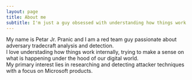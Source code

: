```yaml
---
layout: page
title: About me
subtitle: I'm just a guy obsessed with understanding how things work
---
```


<p style="margin-bottom: 8rem;">
My name is Petar Jr. Pranic and I am a red team guy passionate about adversary tradecraft analysis and detection.<br>
I love understading how things work internally, trying to make a sense on what is happening under the hood of our digital world.<br>
My primary interest lies in researching and detecting attacker techniques with a focus on Microsoft products.
</p>
